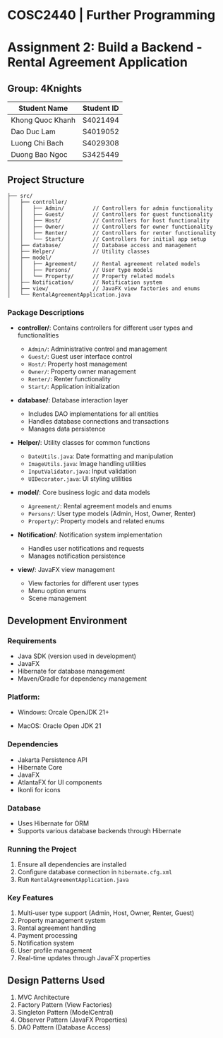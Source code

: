 # COSC2440 | Further Programming
# Assignment 2: Build a Backend - Rental Agreement Application

## Group: 4Knights
| Student Name     | Student ID  |
|------------------|-------------|
| Khong Quoc Khanh | S4021494    |
| Dao Duc Lam      | S4019052    |
| Luong Chi Bach   | S4029308    |
| Duong Bao Ngoc   | S3425449    |

## Project Structure
```
├── src/
│   ├── controller/
│   │   ├── Admin/         // Controllers for admin functionality
│   │   ├── Guest/         // Controllers for guest functionality  
│   │   ├── Host/          // Controllers for host functionality
│   │   ├── Owner/         // Controllers for owner functionality
│   │   ├── Renter/        // Controllers for renter functionality
│   │   └── Start/         // Controllers for initial app setup
│   ├── database/          // Database access and management
│   ├── Helper/            // Utility classes
│   ├── model/
│   │   ├── Agreement/     // Rental agreement related models
│   │   ├── Persons/       // User type models
│   │   └── Property/      // Property related models
│   ├── Notification/      // Notification system
│   ├── view/              // JavaFX view factories and enums
│   └── RentalAgreementApplication.java
```

### Package Descriptions

- **controller/**: Contains controllers for different user types and functionalities
  - `Admin/`: Administrative control and management
  - `Guest/`: Guest user interface control
  - `Host/`: Property host management
  - `Owner/`: Property owner management
  - `Renter/`: Renter functionality
  - `Start/`: Application initialization

- **database/**: Database interaction layer
  - Includes DAO implementations for all entities
  - Handles database connections and transactions
  - Manages data persistence

- **Helper/**: Utility classes for common functions
  - `DateUtils.java`: Date formatting and manipulation
  - `ImageUtils.java`: Image handling utilities
  - `InputValidator.java`: Input validation
  - `UIDecorator.java`: UI styling utilities

- **model/**: Core business logic and data models
  - `Agreement/`: Rental agreement models and enums
  - `Persons/`: User type models (Admin, Host, Owner, Renter)
  - `Property/`: Property models and related enums

- **Notification/**: Notification system implementation
  - Handles user notifications and requests
  - Manages notification persistence

- **view/**: JavaFX view management
  - View factories for different user types
  - Menu option enums
  - Scene management

## Development Environment

### Requirements
- Java SDK (version used in development)
- JavaFX
- Hibernate for database management
- Maven/Gradle for dependency management

### Platform:
- Windows:
Orcale OpenJDK 21+

- MacOS:
Oracle Open JDK 21

### Dependencies
- Jakarta Persistence API
- Hibernate Core
- JavaFX
- AtlantaFX for UI components
- Ikonli for icons

### Database
- Uses Hibernate for ORM
- Supports various database backends through Hibernate

### Running the Project
1. Ensure all dependencies are installed
2. Configure database connection in `hibernate.cfg.xml`
3. Run `RentalAgreementApplication.java`

### Key Features
1. Multi-user type support (Admin, Host, Owner, Renter, Guest)
2. Property management system
3. Rental agreement handling
4. Payment processing
5. Notification system
6. User profile management
7. Real-time updates through JavaFX properties

## Design Patterns Used
1. MVC Architecture
2. Factory Pattern (View Factories)
3. Singleton Pattern (ModelCentral)
4. Observer Pattern (JavaFX Properties)
5. DAO Pattern (Database Access)


